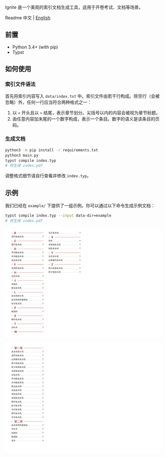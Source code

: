 Ignite 是一个美观的索引文档生成工具，适用于开卷考试、文档等场景。

Readme 中文 | [English](readme.md)

## 前置

- Python 3.4+ (with pip)
- Typst

## 如何使用

### 索引文件语法

首先将索引内容写入 `data/index.txt` 中。索引文件由若干行构成。除空行（会被忽略）外，任何一行应当符合两种格式之一：

1. 以 `<` 开头且以 `>` 结尾，表示章节划分。尖括号以内的内容会被视为章节标题。
2. 由任意内容加末尾的一个数字构成，表示一个条目。数字的语义是该条目的页码。

### 生成文档

```bash
python3 -m pip install -r requirements.txt
python3 main.py
typst compile index.typ
# 将生成 index.pdf
```

调整格式细节请自行查看并修改 `index.typ`。

## 示例

我们已经在 `example/` 下提供了一组示例。你可以通过以下命令生成示例文档：

```bash
typst compile index.typ --input data-dir=example
# 将生成 index.pdf
```

![示例文档 P1](img/1.png)

![示例文档 P2](img/2.png)
